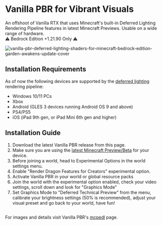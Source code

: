 # Vanilla PBR for Vibrant Visuals

An offshoot of Vanilla RTX that uses Minecraft's built-in Deferred Lighting Rendering Pipeline features in latest Minecraft Previews. Usable on a wide range of hardware.    
⚠️ Bedrock Edition +1.21.90 Only ⚠️

![vanilla-pbr-deferred-lighting-shaders-for-minecraft-bedrock-edition-garden-awakens-update-cover](https://github.com/user-attachments/assets/3e634c2b-09f9-4009-82eb-14caf9609c0c)

## Installation Requirements
As of now the following devices are supported by the [deferred lighting]((https://learn.microsoft.com/en-us/minecraft/creator/documents/deferredlighting/gettingstarteddeferredlighting)) rendering pipeline:
- Windows 10/11 PCs
- Xbox
- Android (GLES 3 devices running Android OS 9 and above)
- PS4/PS5
- iOS (iPad 9th gen, or iPad Mini 6th gen and higher)

## Installation Guide
1. Download the latest Vanilla PBR release from this page.
2. Make sure you are using the [latest Minecraft Preview/Beta](https://help.minecraft.net/hc/en-us/articles/4423653831821-How-to-Install-Minecraft-Preview) for your device.
3. Before joining a world, head to Experimental Options in the world settings menu.
4. Enable "Render Dragon Features for Creators" experimental option.
5. Activate Vanilla PBR in your world or global resource packs
6. Join the world with the experimental option enabled, check your video settings, scroll down and look for "Graphics Mode"
7. Set Graphics Mode to "Deferred Technical Preview" from the menu, calibrate your brightness settings (50% is recommended), adjust your visual preset and go back to your world, have fun!

##
For images and details visit Vanilla PBR's [mcpedl](https://mcpedl.com/vanilla-pbr) page.  


